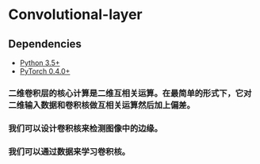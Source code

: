 # Convolutional-layer

## Dependencies
* [Python 3.5+](https://www.continuum.io/downloads)
* [PyTorch 0.4.0+](http://pytorch.org/)

### 二维卷积层的核心计算是二维互相关运算。在最简单的形式下，它对二维输入数据和卷积核做互相关运算然后加上偏差。
### 我们可以设计卷积核来检测图像中的边缘。
### 我们可以通过数据来学习卷积核。
